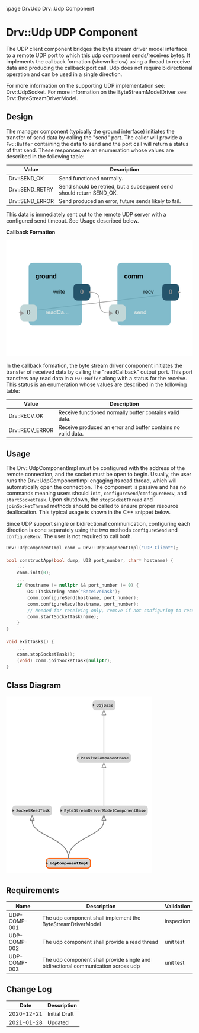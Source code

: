 \page DrvUdp Drv::Udp Component
# Drv::Udp UDP Component

The UDP client component bridges the byte stream driver model interface to a remote UDP port to which this udp component
sends/receives bytes. It implements the callback formation (shown below) using a thread to receive data and producing
the callback port call.  Udp does not require bidirectional operation and can be used in a single direction.

For more information on the supporting UDP implementation see: Drv::UdpSocket.
For more information on the ByteStreamModelDriver see: Drv::ByteStreamDriverModel.

## Design

The manager component (typically the ground interface) initiates the transfer of send data by calling the "send" port.
The caller will provide a `Fw::Buffer` containing the data to send and the port call will return a status of that send.
These responses are an enumeration whose values are described in the following table:

| Value | Description |
|---|---|
| Drv::SEND_OK    | Send functioned normally. |
| Drv::SEND_RETRY | Send should be retried, but a subsequent send should return SEND_OK. |
| Drv::SEND_ERROR | Send produced an error, future sends likely to fail. |

This data is immediately sent out to the remote UDP server with a configured send timeout. See Usage described below.

**Callback Formation**

![Callback](../../ByteStreamDriverModel/docs/img/canvas-callback.png)

In the callback formation, the byte stream driver component initiates the transfer of received data by calling the
"readCallback" output port. This port transfers any read data in a `Fw::Buffer` along with a status for the receive.
This status is an enumeration whose values are described in the following table:

| Value | Description |
|---|---|
| Drv::RECV_OK    | Receive functioned normally buffer contains valid data. |
| Drv::RECV_ERROR | Receive produced an error and buffer contains no valid data. |

## Usage

The Drv::UdpComponentImpl must be configured with the address of the remote connection, and the socket must be
open to begin. Usually, the user runs the Drv::UdpComponentImpl engaging its read thread, which will automatically
open the  connection. The component is passive and has no commands meaning users should `init`,
`configureSend`/`configureRecv`, and `startSocketTask`. Upon shutdown, the `stopSocketThread` and `joinSocketThread`
methods should be called to ensure proper resource deallocation. This typical usage is shown in the C++ snippet below.

Since UDP support single or bidirectional communication, configuring each direction is cone separately using the two
methods `configureSend` and `configureRecv`. The user is not required to call both.

```c++
Drv::UdpComponentImpl comm = Drv::UdpComponentImpl("UDP Client");

bool constructApp(bool dump, U32 port_number, char* hostname) {
    ...
    comm.init(0);
    ...
    if (hostname != nullptr && port_number != 0) {
        Os::TaskString name("ReceiveTask");
        comm.configureSend(hostname, port_number);
        comm.configureRecv(hostname, port_number);
        // Needed for receiving only, remove if not configuring to receive
        comm.startSocketTask(name);
    }
}

void exitTasks() {
    ...
    comm.stopSocketTask();
    (void) comm.joinSocketTask(nullptr);
}
```
## Class Diagram

![classdiagram](./img/class_diagram_udp.png)

## Requirements

| Name | Description | Validation |
|---|---|---|
| UDP-COMP-001 | The udp component shall implement the ByteStreamDriverModel  | inspection |
| UDP-COMP-002 | The udp component shall provide a read thread | unit test |
| UDP-COMP-003 | The udp component shall provide single and bidirectional communication across udp | unit test |

## Change Log

| Date | Description |
|---|---|
| 2020-12-21 | Initial Draft |
| 2021-01-28 | Updated |
